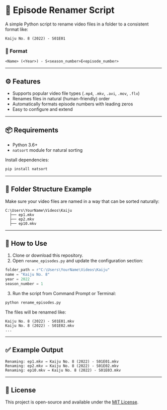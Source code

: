 
# 📁 Episode Renamer Script

A simple Python script to rename video files in a folder to a consistent format like:

```
Kaiju No. 8 (2022) - S01E01
```

### 🧠 Format

```
<Name> (<Year>) - S<season_number>E<episode_number>
```

---

## ⚙️ Features

- Supports popular video file types (`.mp4`, `.mkv`, `.avi`, `.mov`, `.flv`)
- Renames files in natural (human-friendly) order
- Automatically formats episode numbers with leading zeros
- Easy to configure and extend

---

## 📦 Requirements

- Python 3.6+
- `natsort` module for natural sorting

Install dependencies:

```bash
pip install natsort
```

---

## 📁 Folder Structure Example

Make sure your video files are named in a way that can be sorted naturally:

```
C:\Users\YourName\Videos\Kaiju
  ├── ep1.mkv
  ├── ep2.mkv
  ├── ep10.mkv
```

---

## 🧪 How to Use

1. Clone or download this repository.
2. Open `rename_episodes.py` and update the configuration section:

```python
folder_path = r"C:\Users\YourName\Videos\Kaiju"
name = "Kaiju No. 8"
year = 2022
season_number = 1
```

3. Run the script from Command Prompt or Terminal:

```bash
python rename_episodes.py
```

The files will be renamed like:

```
Kaiju No. 8 (2022) - S01E01.mkv
Kaiju No. 8 (2022) - S01E02.mkv
...
```

---

## ✅ Example Output

```
Renaming: ep1.mkv → Kaiju No. 8 (2022) - S01E01.mkv
Renaming: ep2.mkv → Kaiju No. 8 (2022) - S01E02.mkv
Renaming: ep10.mkv → Kaiju No. 8 (2022) - S01E03.mkv
```

---

## 📝 License

This project is open-source and available under the [MIT License](LICENSE).
